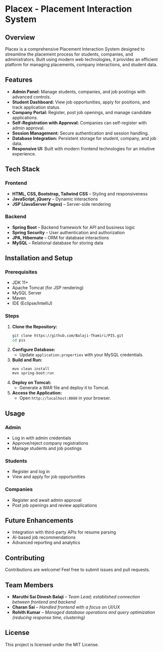# Placex - Placement Interaction System

## Overview

Placex is a comprehensive Placement Interaction System designed to streamline the placement process for students, companies, and administrators. Built using modern web technologies, it provides an efficient platform for managing placements, company interactions, and student data.

## Features

- **Admin Panel:** Manage students, companies, and job postings with advanced controls.
- **Student Dashboard:** View job opportunities, apply for positions, and track application status.
- **Company Portal:** Register, post job openings, and manage candidate applications.
- **Self-Registration with Approval:** Companies can self-register with admin approval.
- **Session Management:** Secure authentication and session handling.
- **Database Integration:** Persistent storage for student, company, and job data.
- **Responsive UI:** Built with modern frontend technologies for an intuitive experience.

## Tech Stack

### Frontend

- **HTML, CSS, Bootstrap, Tailwind CSS** – Styling and responsiveness
- **JavaScript, jQuery** – Dynamic interactions
- **JSP (JavaServer Pages)** – Server-side rendering

### Backend

- **Spring Boot** – Backend framework for API and business logic
- **Spring Security** – User authentication and authorization
- **JPA, Hibernate** – ORM for database interactions
- **MySQL** – Relational database for storing data

## Installation and Setup

### Prerequisites

- JDK 11+
- Apache Tomcat (for JSP rendering)
- MySQL Server
- Maven
- IDE (Eclipse/IntelliJ)

### Steps

1. **Clone the Repository:**
   ```sh
   git clone https://github.com/Balaji-Thamiri/PIS.git
   cd pis
   ```
2. **Configure Database:**
   - Update `application.properties` with your MySQL credentials.
3. **Build and Run:**
   ```sh
   mvn clean install
   mvn spring-boot:run
   ```
4. **Deploy on Tomcat:**
   - Generate a WAR file and deploy it to Tomcat.
5. **Access the Application:**
   - Open `http://localhost:8080` in your browser.

## Usage

### Admin

- Log in with admin credentials
- Approve/reject company registrations
- Manage students and job postings

### Students

- Register and log in
- View and apply for job opportunities

### Companies

- Register and await admin approval
- Post job openings and review applications

## Future Enhancements

- Integration with third-party APIs for resume parsing
- AI-based job recommendations
- Advanced reporting and analytics

## Contributing

Contributions are welcome! Feel free to submit issues and pull requests.

## Team Members

- **Maruthi Sai Dinesh Balaji** – *Team Lead; established connection between frontend and backend*
- **Charan Sai** – *Handled frontend with a focus on UI/UX*
- **Rohith Kumar** – *Managed database operations and query optimization (reducing response time, clustering)*


## License

This project is licensed under the MIT License.

